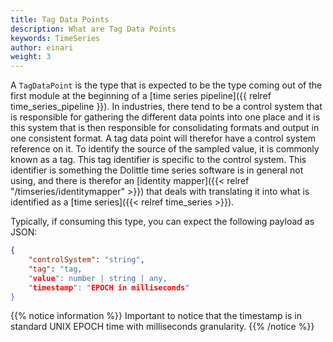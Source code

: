 ```yaml
---
title: Tag Data Points
description: What are Tag Data Points
keywords: TimeSeries
author: einari
weight: 3
---
```

A `TagDataPoint` is the type that is expected to be the type coming out of the first module
at the beginning of a [time series pipeline]({{ relref time_series_pipeline }}).
In industries, there tend to be a control system that is responsible for gathering
the different data points into one place and it is this system that is then responsible for
consolidating formats and output in one consistent format. A tag data point will therefor
have a control system reference on it. To identify the source of the sampled value, it is
commonly known as a tag. This tag identifier is specific to the control system.
This identifier is something the Dolittle time series software is in general not using,
and there is therefor an [identity mapper]({{< relref "/timseries/identitymapper" >}}) that
deals with translating it into what is identified as a [time series]({{< relref time_series >}}).

Typically, if consuming this type, you can expect the following payload as JSON:

```json
{
    "controlSystem": "string",
    "tag": "tag,
    "value": number | string | any,
    "timestamp": "EPOCH in milliseconds"
}
```

{{% notice information %}}
Important to notice that the timestamp is in standard UNIX EPOCH time with
milliseconds granularity.
{{% /notice %}}

